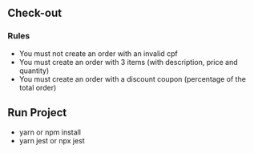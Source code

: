 ## Check-out

### Rules
- You must not create an order with an invalid cpf
- You must create an order with 3 items (with description, price and quantity)
- You must create an order with a discount coupon (percentage of the total order)

## Run Project
- yarn or npm install
- yarn jest or npx jest
